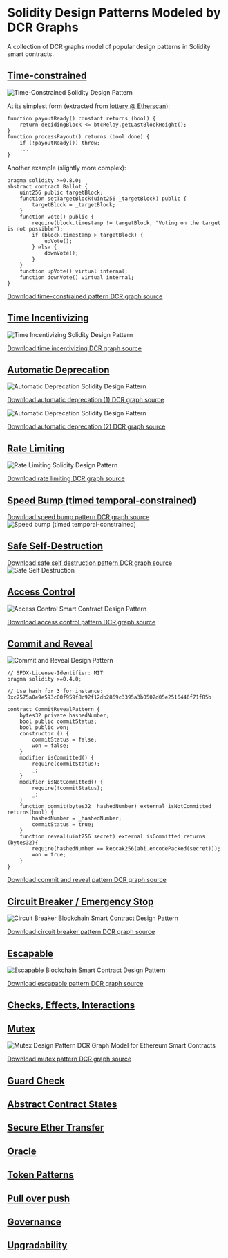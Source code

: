 # Solidity Design Patterns Modeled by DCR Graphs
A collection of DCR graphs model of popular design patterns in Solidity smart contracts.

## [Time-constrained](https://github.com/mojtaba-eshghie/SolidityDesignPatternsDCRGraph/blob/main/README.md#time-constrained)
![Time-Constrained Solidity Design Pattern](https://github.com/mojtaba-eshghie/SolidityDesignPatternsDCRGraph/blob/main/svg/time-constrained.svg)

At its simplest form (extracted from [lottery @ Etherscan](https://etherscan.io/address/0x302fE87B56330BE266599FAB2A54747299B5aC5B)):
```
function payoutReady() constant returns (bool) {
    return decidingBlock <= btcRelay.getLastBlockHeight();
}
function processPayout() returns (bool done) {
    if (!payoutReady()) throw;
    ...
}
```
Another example (slightly more complex): 
```
pragma solidity >=0.8.0; 
abstract contract Ballot {
    uint256 public targetBlock;
    function setTargetBlock(uint256 _targetBlock) public {
        targetBlock = _targetBlock;
    } 
    function vote() public {
        require(block.timestamp != targetBlock, "Voting on the target is not possible");
        if (block.timestamp > targetBlock) {
            upVote();
        } else {
            downVote();
        }
    }
    function upVote() virtual internal;
    function downVote() virtual internal;
}
```
[Download time-constrained pattern DCR graph source](https://github.com/mojtaba-eshghie/SolidityDesignPatternsDCRGraph/blob/main/src/time-constrained.xml)


## [Time Incentivizing](https://github.com/mojtaba-eshghie/SolidityDesignPatternsDCRGraph/blob/main/README.md#time-incentivizing)
![Time Incentivizing Solidity Design Pattern](https://github.com/mojtaba-eshghie/SolidityDesignPatternsDCRGraph/blob/main/svg/time-incentivizing.svg)

[Download time incentivizing DCR graph source](https://github.com/mojtaba-eshghie/SolidityDesignPatternsDCRGraph/blob/main/src/time-incentivizing.xml)

## [Automatic Deprecation](https://github.com/mojtaba-eshghie/SolidityDesignPatternsDCRGraph/blob/main/README.md#auto-deprecation)
![Automatic Deprecation Solidity Design Pattern](https://github.com/mojtaba-eshghie/SolidityDesignPatternsDCRGraph/blob/main/svg/automatic-deprecation-1.svg)

[Download automatic deprecation (1) DCR graph source](https://github.com/mojtaba-eshghie/SolidityDesignPatternsDCRGraph/blob/main/src/automatic-deprecation-1.xml)

![Automatic Deprecation Solidity Design Pattern](https://github.com/mojtaba-eshghie/SolidityDesignPatternsDCRGraph/blob/main/svg/automatic-deprecation-2.svg)

[Download automatic deprecation (2) DCR graph source](https://github.com/mojtaba-eshghie/SolidityDesignPatternsDCRGraph/blob/main/src/automatic-deprecation-2.xml)


## [Rate Limiting](https://github.com/mojtaba-eshghie/SolidityDesignPatternsDCRGraph/blob/main/README.md#rate-limiting)
![Rate Limiting Solidity Design Pattern](https://github.com/mojtaba-eshghie/SolidityDesignPatternsDCRGraph/blob/main/svg/rate-limiting.svg)

[Download rate limiting DCR graph source](https://github.com/mojtaba-eshghie/SolidityDesignPatternsDCRGraph/blob/main/src/rate-limiting.xml)

## [Speed Bump (timed temporal-constrained)](https://github.com/mojtaba-eshghie/SolidityDesignPatternsDCRGraph/blob/main/README.md#speed-bump)
[Download speed bump pattern DCR graph source](https://github.com/mojtaba-eshghie/SolidityDesignPatternsDCRGraph/blob/main/src/speed-bump.xml)
![Speed bump (timed temporal-constrained)](https://github.com/mojtaba-eshghie/SolidityDesignPatternsDCRGraph/blob/main/svg/speed-bump.svg)

## [Safe Self-Destruction](https://github.com/mojtaba-eshghie/SolidityDesignPatternsDCRGraph/blob/main/README.md#safe-self-destruction)
[Download safe self destruction pattern DCR graph source](https://github.com/mojtaba-eshghie/SolidityDesignPatternsDCRGraph/blob/main/src/safe-self-destruction.xml)
![Safe Self Destruction](https://github.com/mojtaba-eshghie/SolidityDesignPatternsDCRGraph/blob/main/svg/safe-self-destruction.svg)

## [Access Control](https://github.com/mojtaba-eshghie/SolidityDesignPatternsDCRGraph/blob/main/README.md#access-control)
![Access Control Smart Contract Design Pattern](https://github.com/mojtaba-eshghie/SolidityDesignPatternsDCRGraph/blob/main/svg/access-control.svg)

[Download access control pattern DCR graph source](https://github.com/mojtaba-eshghie/SolidityDesignPatternsDCRGraph/blob/main/src/access-control.xml)

## [Commit and Reveal](https://github.com/mojtaba-eshghie/SolidityDesignPatternsDCRGraph/blob/main/README.md#commit-reveal)
![Commit and Reveal Design Pattern](https://github.com/mojtaba-eshghie/SolidityDesignPatternsDCRGraph/blob/main/svg/commit-and-reveal.svg)
```
// SPDX-License-Identifier: MIT
pragma solidity >=0.4.0; 

// Use hash for 3 for instance: 0xc2575a0e9e593c00f959f8c92f12db2869c3395a3b0502d05e2516446f71f85b

contract CommitRevealPattern {
    bytes32 private hashedNumber;
    bool public commitStatus;
    bool public won;
    constructor () {
        commitStatus = false;
        won = false;
    }
    modifier isCommitted() {
        require(commitStatus);
        _;
    }
    modifier isNotCommitted() {
        require(!commitStatus);
        _;
    }
    function commit(bytes32 _hashedNumber) external isNotCommitted returns(bool) {
        hashedNumber = _hashedNumber;
        commitStatus = true;
    } 
    function reveal(uint256 secret) external isCommitted returns (bytes32){
        require(hashedNumber == keccak256(abi.encodePacked(secret)));
        won = true;
    }
}
```
[Download commit and reveal pattern DCR graph source](https://github.com/mojtaba-eshghie/SolidityDesignPatternsDCRGraph/blob/main/src/commit-and-reveal.xml)


## [Circuit Breaker / Emergency Stop](https://github.com/mojtaba-eshghie/SolidityDesignPatternsDCRGraph/blob/main/README.md#circuit-breaker)
![Circuit Breaker Blockchain Smart Contract Design Pattern](https://github.com/mojtaba-eshghie/SolidityDesignPatternsDCRGraph/blob/main/svg/circuit-breaker-milestone.svg)

[Download circuit breaker pattern DCR graph source](https://github.com/mojtaba-eshghie/SolidityDesignPatternsDCRGraph/blob/main/src/circuit-breaker-milestone.xml)

## [Escapable](https://github.com/mojtaba-eshghie/SolidityDesignPatternsDCRGraph/blob/main/README.md#escapable)
![Escapable Blockchain Smart Contract Design Pattern](https://github.com/mojtaba-eshghie/SolidityDesignPatternsDCRGraph/blob/main/svg/escapable.svg)

[Download escapable pattern DCR graph source](https://github.com/mojtaba-eshghie/SolidityDesignPatternsDCRGraph/blob/main/src/escapable.xml)

## [Checks, Effects, Interactions](https://github.com/mojtaba-eshghie/SolidityDesignPatternsDCRGraph/blob/main/README.md#checks-effects-interactions)

## [Mutex](https://github.com/mojtaba-eshghie/SolidityDesignPatternsDCRGraph/blob/main/README.md#mutex)
![Mutex Design Pattern DCR Graph Model for Ethereum Smart Contracts](https://github.com/mojtaba-eshghie/SolidityDesignPatternsDCRGraph/blob/main/svg/mutex.svg)

[Download mutex pattern DCR graph source](https://github.com/mojtaba-eshghie/SolidityDesignPatternsDCRGraph/blob/main/src/mutex.xml)

## [Guard Check](https://github.com/mojtaba-eshghie/SolidityDesignPatternsDCRGraph/blob/main/README.md#guard-check)

## [Abstract Contract States](https://github.com/mojtaba-eshghie/SolidityDesignPatternsDCRGraph/blob/main/README.md#fsa)

## [Secure Ether Transfer](https://github.com/mojtaba-eshghie/SolidityDesignPatternsDCRGraph/blob/main/README.md#secure-ether-transfer)

## [Oracle](https://github.com/mojtaba-eshghie/SolidityDesignPatternsDCRGraph/blob/main/README.md#oracle)

## [Token Patterns](https://github.com/mojtaba-eshghie/SolidityDesignPatternsDCRGraph/blob/main/README.md#token)

## [Pull over push](https://github.com/mojtaba-eshghie/SolidityDesignPatternsDCRGraph/blob/main/README.md#pull-over-push)

## [Governance](https://github.com/mojtaba-eshghie/SolidityDesignPatternsDCRGraph/blob/main/README.md#governance)

## [Upgradability](https://github.com/mojtaba-eshghie/SolidityDesignPatternsDCRGraph/blob/main/README.md#upgradability)

